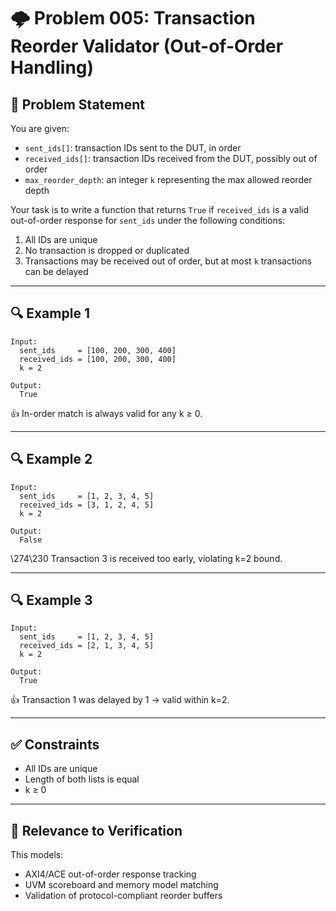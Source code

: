 # 🌩️ Problem 005: Transaction Reorder Validator (Out-of-Order Handling)

## 📝 Problem Statement

You are given:

- `sent_ids[]`: transaction IDs sent to the DUT, in order  
- `received_ids[]`: transaction IDs received from the DUT, possibly out of order  
- `max_reorder_depth`: an integer `k` representing the max allowed reorder depth  

Your task is to write a function that returns `True` if `received_ids` is a valid out-of-order response for `sent_ids` under the following conditions:

1. All IDs are unique  
2. No transaction is dropped or duplicated  
3. Transactions may be received out of order, but at most `k` transactions can be delayed

---

## 🔍 Example 1

```
Input:
  sent_ids     = [100, 200, 300, 400]
  received_ids = [100, 200, 300, 400]
  k = 2

Output:
  True
```

👍 In-order match is always valid for any k ≥ 0.

---

## 🔍 Example 2

```
Input:
  sent_ids     = [1, 2, 3, 4, 5]
  received_ids = [3, 1, 2, 4, 5]
  k = 2

Output:
  False
```

\274\230 Transaction 3 is received too early, violating k=2 bound.

---

## 🔍 Example 3

```
Input:
  sent_ids     = [1, 2, 3, 4, 5]
  received_ids = [2, 1, 3, 4, 5]
  k = 2

Output:
  True
```

👍 Transaction 1 was delayed by 1 → valid within k=2.

---

## ✅ Constraints

- All IDs are unique  
- Length of both lists is equal  
- k ≥ 0

---

## 🎯 Relevance to Verification

This models:

- AXI4/ACE out-of-order response tracking  
- UVM scoreboard and memory model matching  
- Validation of protocol-compliant reorder buffers

